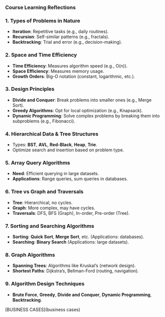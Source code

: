 ### Course Learning Reflections

### 1. **Types of Problems in Nature**
   - **Iteration**: Repetitive tasks (e.g., daily routines).
   - **Recursion**: Self-similar patterns (e.g., fractals).
   - **Backtracking**: Trial and error (e.g., decision-making).

### 2. **Space and Time Efficiency**
   - **Time Efficiency**: Measures algorithm speed (e.g., O(n)).
   - **Space Efficiency**: Measures memory usage.
   - **Growth Orders**: Big-O notation (constant, logarithmic, etc.).

### 3. **Design Principles**
   - **Divide and Conquer**: Break problems into smaller ones (e.g., Merge Sort).
   - **Greedy Algorithms**: Opt for local optimization (e.g., Knapsack).
   - **Dynamic Programming**: Solve complex problems by breaking them into subproblems (e.g., Fibonacci).

### 4. **Hierarchical Data & Tree Structures**
   - Types: **BST**, **AVL**, **Red-Black**, **Heap**, **Trie**.
   - Optimize search and insertion based on problem type.

### 5. **Array Query Algorithms**
   - **Need**: Efficient querying in large datasets.
   - **Applications**: Range queries, sum queries in databases.

### 6. **Tree vs Graph and Traversals**
   - **Tree**: Hierarchical, no cycles.
   - **Graph**: More complex, may have cycles.
   - **Traversals**: DFS, BFS (Graph), In-order, Pre-order (Tree).

### 7. **Sorting and Searching Algorithms**
   - **Sorting**: **Quick Sort**, **Merge Sort**, etc. (Applications: databases).
   - **Searching**: **Binary Search** (Applications: large datasets).

### 8. **Graph Algorithms**
   - **Spanning Trees**: Algorithms like Kruskal’s (network design).
   - **Shortest Paths**: Dijkstra’s, Bellman-Ford (routing, navigation).

### 9. **Algorithm Design Techniques**
   - **Brute Force**, **Greedy**, **Divide and Conquer**, **Dynamic Programming**, **Backtracking**.

[BUSINESS CASES](business cases)
